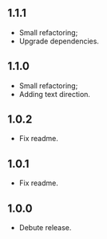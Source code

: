 ## 1.1.1
* Small refactoring;
* Upgrade dependencies.

## 1.1.0
* Small refactoring;
* Adding text direction.

## 1.0.2
* Fix readme.

## 1.0.1
* Fix readme.

## 1.0.0
* Debute release.
